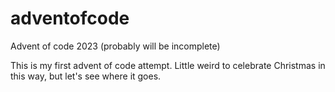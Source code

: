 # adventofcode
Advent of code 2023 (probably will be incomplete)

This is my first advent of code attempt.  Little weird to celebrate Christmas in this way, but let's see where it goes.
